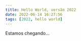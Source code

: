 ```yaml
---
title: Hello World, versão 2022
date: 2022-06-14 16:27:56
tags: [2022, hello world]
---
```


Estamos chegando...
